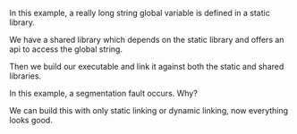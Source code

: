 In this example, a really long string global variable is defined in a static library.

We have a shared library which depends on the static library and offers an api to access the global string.

Then we build our executable and link it against both the static and shared libraries.

In this example, a segmentation fault occurs. Why?

We can build this with only static linking or dynamic linking, now everything looks good.